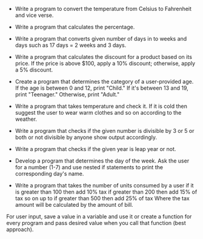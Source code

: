  - Write a program to convert the temperature from Celsius to Fahrenheit and vice verse.

 - Write a program that calculates the percentage.

 - Write a program that converts given number of days in to weeks and days such as 17 days = 2 weeks and 3 days.

 - Write a program that calculates the discount for a product based on its price. If the price is above $100, apply a 10% discount; otherwise, apply a 5% discount.

 - Create a program that determines the category of a user-provided age. If the age is between 0 and 12, print "Child." If it's between 13 and 19, print "Teenager." Otherwise, print "Adult."

 - Write a program that takes temperature and check it. If it is cold then suggest the user to wear warm clothes and so on according to the weather.

 - Write a program that checks if the given number is  divisible by 3 or 5 or both or not divisible by anyone show output accordingly.

 - Write a program that checks if the given year is leap year or not.

 - Develop a program that determines the day of the week. Ask the user for a number (1-7) and use nested if statements to print the corresponding day's name.

 - Write a program that takes the number of units consumed by a user if it is greater than 100 then add 10% tax if greater than 200 then add 15% of tax so on up to if greater than 500 then add 25% of tax
Where the tax amount will be calculated by the amount of bill.

For user input, save a value in a variable and use it or create a function for every program and pass desired value when you call that function (best approach).
